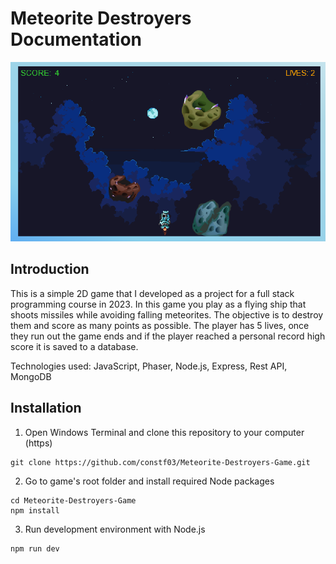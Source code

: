 # Meteorite Destroyers Documentation

![game](/documentation_finnish_old/imagezz/game_preview.png)

## Introduction

This is a simple 2D game that I developed as a project for a full stack programming course in 2023. In this game you play as a flying ship that shoots missiles while avoiding falling meteorites. The objective is to destroy them and score as many points as possible. The player has 5 lives, once they run out the game ends and if the player reached a personal record high score it is saved to a database.

Technologies used: JavaScript, Phaser, Node.js, Express, Rest API, MongoDB


## Installation

1. Open Windows Terminal and clone this repository to your computer (https)
```
git clone https://github.com/constf03/Meteorite-Destroyers-Game.git
```


2. Go to game's root folder and install required Node packages
```
cd Meteorite-Destroyers-Game
npm install
```


3. Run development environment with Node.js
```
npm run dev
```